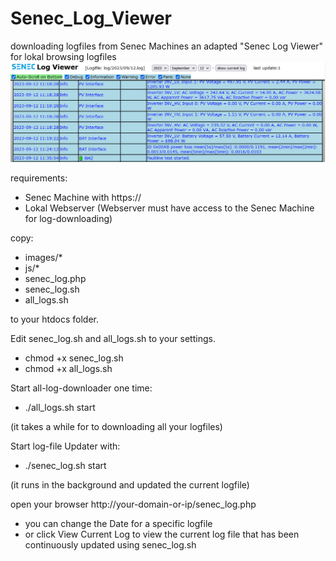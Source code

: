 # Senec_Log_Viewer
downloading logfiles from Senec Machines an adapted "Senec Log Viewer" for lokal browsing logfiles
![Screenshot](Logfile_Viewer.png)

requirements:
- Senec Machine with https://
- Lokal Webserver (Webserver must have access to the Senec Machine for log-downloading)

copy:
- images/*
- js/*
- senec_log.php
- senec_log.sh
- all_logs.sh

to your htdocs folder.


Edit senec_log.sh and all_logs.sh to your settings.
- chmod +x senec_log.sh
- chmod +x all_logs.sh


Start all-log-downloader one time:
- ./all_logs.sh start

(it takes a while for to downloading all your logfiles)


Start log-file Updater with:
- ./senec_log.sh start

(it runs in the background and updated the current logfile)


open your browser http://your-domain-or-ip/senec_log.php
- you can change the Date for a specific logfile
- or click View Current Log to view the current log file that has been continuously updated using senec_log.sh
